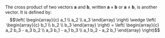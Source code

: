 The cross product of two vectors $\mathbf{a}$ and $\mathbf{b}$, written
$\mathbf{a} \times \mathbf{b}$ or $\mathbf{a} \wedge \mathbf{b}$, is
another vector. It is defined by: $$\left( 
\begin{array}{c}
  a_1 \\
  a_2 \\
  a_3 
\end{array} 
\right) 
\wedge 
\left( 
\begin{array}{c}
  b_1 \\
  b_2 \\
  b_3 
\end{array} 
\right) = 
\left( 
\begin{array}{c}
  a_2 b_3 - a_3 b_2 \\
  a_3 b_1 - a_1 b_3 \\ 
  a_1 b_2 - a_2 b_1 
\end{array} 
\right)$$
